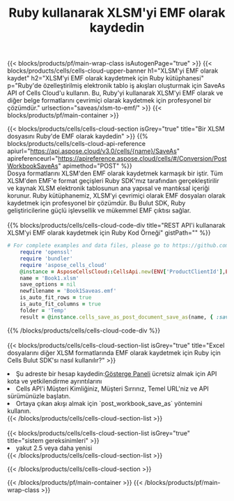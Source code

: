 ﻿---
title:  Ruby kullanarak XLSM'yi EMF olarak kaydedin
description:  XLSM formatındaki dosyayı EMF formatındaki dosya olarak kaydetmek için Ruby için Aspose.Cells Cloud SDK'yı kullanma.
---
{{< blocks/products/pf/main-wrap-class isAutogenPage="true" >}}
{{< blocks/products/cells/cells-cloud-upper-banner h1="XLSM\'yi EMF olarak kaydet" h2="XLSM\'yi EMF olarak kaydetmek için Ruby kütüphanesi" p="Ruby\'de özelleştirilmiş elektronik tablo iş akışları oluşturmak için SaveAs API of Cells Cloud\'u kullanın. Bu, Ruby\'yi kullanarak XLSM\'yi EMF olarak ve diğer belge formatlarını çevrimiçi olarak kaydetmek için profesyonel bir çözümdür." urlsection="saveas/xlsm-to-emf/" >}}
{{< blocks/products/pf/main-container >}}

{{< blocks/products/cells/cells-cloud-section isGrey="true" title="Bir XLSM dosyasını Ruby\'de EMF olarak kaydedin" >}}
{{% blocks/products/cells/cells-cloud-api-reference apiurl="https://api.aspose.cloud/v3.0/cells/{name}/SaveAs" apireferenceurl="https://apireference.aspose.cloud/cells/#/Conversion/PostWorkbookSaveAs" apimethod="POST" %}}
<br/>
Dosya formatlarını XLSM'den EMF olarak kaydetmek karmaşık bir iştir. Tüm XLSM'den EMF'e format geçişleri Ruby SDK'mız tarafından gerçekleştirilir ve kaynak XLSM elektronik tablosunun ana yapısal ve mantıksal içeriği korunur. Ruby kütüphanemiz, XLSM'yi çevrimiçi olarak EMF dosyaları olarak kaydetmek için profesyonel bir çözümdür. Bu Bulut SDK, Ruby geliştiricilerine güçlü işlevsellik ve mükemmel EMF çıktısı sağlar.
<br/>
<br/>
{{% blocks/products/cells/cells-cloud-code-div title="REST API\'i kullanarak XLSM\'yi EMF olarak kaydetmek için Ruby Kod Örneği" gistPath="" %}}
  
```ruby
# For complete examples and data files, please go to https://github.com/aspose-cells-cloud/aspose-cells-cloud-ruby/
    require 'openssl'
    require 'bundler'
    require 'aspose_cells_cloud'
    @instance = AsposeCellsCloud::CellsApi.new(ENV['ProductClientId'],ENV['ProductClientSecret'])
    name = 'Book1.xlsm'
    save_options = nil
    newfilename = 'Book1Saveas.emf'
    is_auto_fit_rows = true
    is_auto_fit_columns = true
    folder = 'Temp'
    result = @instance.cells_save_as_post_document_save_as(name, { :save_options=>save_options, :newfilename=>(folder+"/"+newfilename), :is_auto_fit_rows=>is_auto_fit_rows, :is_auto_fit_columns=>is_auto_fit_columns, :folder=>folder})
```
  
{{% /blocks/products/cells/cells-cloud-code-div %}}
<br/>
<br/>
{{< blocks/products/cells/cells-cloud-section-list isGrey="true" title="Excel dosyalarını diğer XLSM formatlarında EMF olarak kaydetmek için Ruby için Cells Bulut SDK\'sı nasıl kullanılır?" >}}
<li> Şu adreste bir hesap kaydedin:<a href="https://dashboard.aspose.cloud/">Gösterge Paneli</a> ücretsiz almak için API kota ve yetkilendirme ayrıntılarını</li>
<li>Cells API'i Müşteri Kimliğiniz, Müşteri Sırrınız, Temel URL'niz ve API sürümünüzle başlatın.</li>
<li>Ortaya çıkan akışı almak için `post_workbook_save_as` yöntemini kullanın.</li>
{{< /blocks/products/cells/cells-cloud-section-list >}}
<br/>
<br/>
{{< blocks/products/cells/cells-cloud-section-list isGrey="true" title="sistem gereksinimleri" >}}
<li>yakut 2.5 veya daha yenisi</li>
{{< /blocks/products/cells/cells-cloud-section-list >}}

{{< /blocks/products/cells/cells-cloud-section >}}

{{< /blocks/products/pf/main-container >}}
{{< /blocks/products/pf/main-wrap-class >}}
